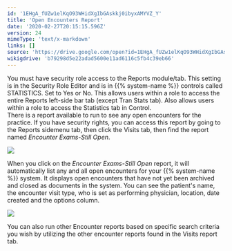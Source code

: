 ```yaml
---
id: '1EHgA_fUZw1elKqO93WHidXgIbGAskkj0ibyxAMYVZ_Y'
title: 'Open Encounters Report'
date: '2020-02-27T20:15:15.596Z'
version: 24
mimeType: 'text/x-markdown'
links: []
source: 'https://drive.google.com/open?id=1EHgA_fUZw1elKqO93WHidXgIbGAskkj0ibyxAMYVZ_Y'
wikigdrive: 'b79298d5e22adad5600e11ad6116c5fb4c39eb66'
---
```

You must have security role access to the Reports module/tab. This setting is in the Security Role Editor and is in {{% system-name %}} controls called STATISTICS. Set to Yes or No. This allows users within a role to access the entire Reports left-side bar tab (except Tran Stats tab). Also allows users within a role to access the Statistics tab in Control.  
There is a report available to run to see any open encounters for the practice. If you have security rights, you can access this report by going to the Reports sidemenu tab, then click the Visits tab, then find the report named *Encounter Exams-Still Open*.

![](../open-encounters-report.assets/4da77e6019c202cf97b47eb18917e4ec.png)

When you click on the *Encounter Exams-Still Open* report, it will automatically list any and all open encounters for your {{% system-name %}} system. It displays open encounters that have not yet been archived and closed as documents in the system. You can see the patient's name, the encounter visit type, who is set as performing physician, location, date created and the options column.

![](../open-encounters-report.assets/5ac682b84402099d71c7b8363d0ea5a5.png)

You can also run other Encounter reports based on specific search criteria you wish by utilizing the other encounter reports found in the Visits report tab.
